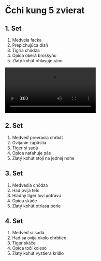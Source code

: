 # Čchi kung 5 zvierat

## 1. Set

1. Medveia facka
2. Prepichujúca dlaň
3. Tigria chôdza
4. Opica oberá broskyňu
5. Zlatý kohút ohlasuje ráno

![Wujiquan 5 Animals Qiqong - 1st Set Video](https://wujiquan.sgp1.cdn.digitaloceanspaces.com/5-animals/Marian-5-animals-qigong-set-1.mp4)

## 2. Set

1. Medveď prevracia chrbát
2. Ovíjanie zápästia
3. Tiger si sadá
4. Opica naťahuje pás
5. Zlatý kohút stojí na jednej nohe

## 3. Set

1. Medvedia chôdza
2. Had ovíja telo
3. Hladný tiger loví potravu
4. Opica skáče
5. Zlatý kohút otriasa perie

## 4. Set

1. Medveď si sadá
2. Had sa ovíja okolo chrbtice
3. Tiger skáče
4. Opica točí koleso
5. Zlatý kohút vystiera krídlo
